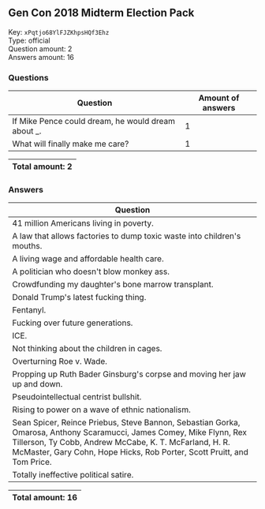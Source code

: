 ## Gen Con 2018 Midterm Election Pack
Key: `xPqtjo68YlFJZKhpsHQf3Ehz`  
Type: official  
Question amount: 2  
Answers amount: 16
### Questions
| Question | Amount of answers |
|---|---|
| If Mike Pence could dream, he would dream about _. | 1 |
| What will finally make me care? | 1 |

|Total amount: 2|
|---|

### Answers
| Question |
|---|
| 41 million Americans living in poverty. |
| A law that allows factories to dump toxic waste into children's mouths. |
| A living wage and affordable health care. |
| A politician who doesn't blow monkey ass. |
| Crowdfunding my daughter's bone marrow transplant. |
| Donald Trump's latest fucking thing. |
| Fentanyl. |
| Fucking over future generations. |
| ICE. |
| Not thinking about the children in cages. |
| Overturning Roe v. Wade. |
| Propping up Ruth Bader Ginsburg's corpse and moving her jaw up and down. |
| Pseudointellectual centrist bullshit. |
| Rising to power on a wave of ethnic nationalism. |
| Sean Spicer, Reince Priebus, Steve Bannon, Sebastian Gorka, Omarosa, Anthony Scaramucci, James Comey, Mike Flynn, Rex Tillerson, Ty Cobb, Andrew McCabe, K. T. McFarland, H. R. McMaster, Gary Cohn, Hope Hicks, Rob Porter, Scott Pruitt, and Tom Price. |
| Totally ineffective political satire. |

|Total amount: 16|
|---|